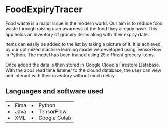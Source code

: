 # FoodExpiryTracer

Food waste is a major issue in the modern world. Our aim is to reduce food waste through raising user awarness of the food they already have. This app holds an inventory of grocery items along with their expiry date.

Items can easily be added to the list by taking a picture of it. It is achieved by our optimized machine learning model we developed using TensorFlow in Python. The model has been trained using 25 diffirent grocery items.

Once added the data is then stored in Google Cloud's Firestore Database. With the apps read time listener to the clound database, the user can view and interact with their inventory without much delay.

## Languages and software used

<table border = "0">
<td>
<li>
Fima
<li>
Java
<li>
XML
</td>
<td>
<li>
Python
<li>
TensorFlow
<li>
Google Colab 
</td>
